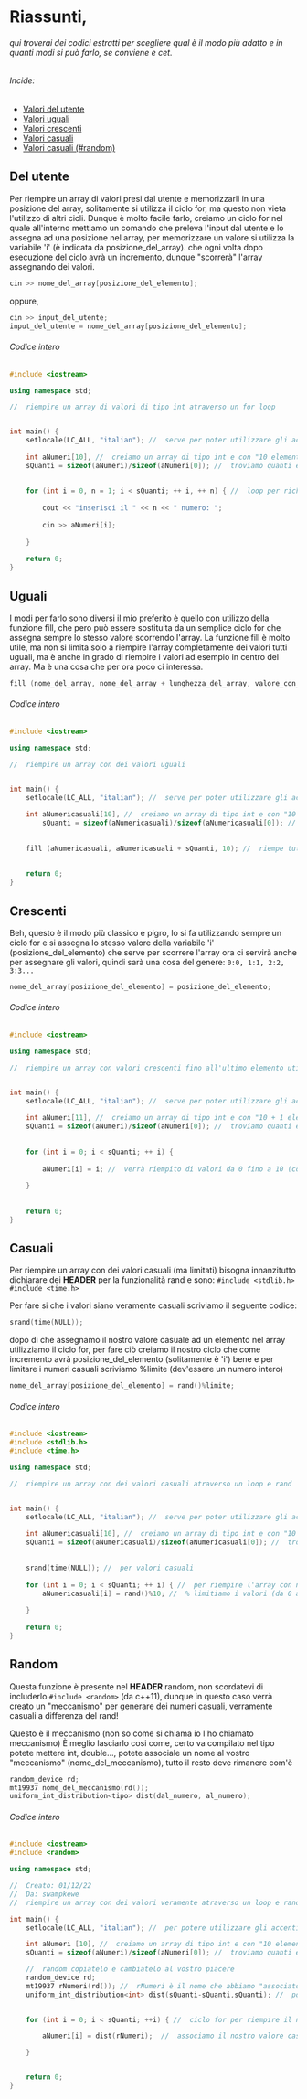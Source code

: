# Riassunti,

###### qui troverai dei codici estratti per scegliere qual è il modo più adatto e in quanti modi si può farlo, se conviene e cet.

###### Incide: <br /> 

- [Valori del utente](#Del-utente) <br />
- [Valori uguali](#Uguali) <br />
- [Valori crescenti](#Crescenti) <br />
- [Valori casuali](#Casuali)
- [Valori casuali (#random)](#Random)

## Del utente

Per riempire un array di valori presi dal utente e memorizzarli in una posizione del array, solitamente si utilizza il ciclo for, ma questo non vieta l'utilizzo di altri cicli.
Dunque è molto facile farlo, creiamo un ciclo for nel quale all'interno mettiamo un comando che preleva l'input dal utente e lo assegna ad una posizione nel array, per memorizzare un valore si utilizza la variabile 'i' (è indicata da posizione_del_array). che ogni volta dopo esecuzione del ciclo avrà un incremento, dunque "scorrerà" l'array assegnando dei valori.

```cpp
cin >> nome_del_array[posizione_del_elemento]; 
```

oppure,

```cpp
cin >> input_del_utente;
input_del_utente = nome_del_array[posizione_del_elemento];
```


###### Codice intero

```cpp
#include <iostream>

using namespace std;

//  riempire un array di valori di tipo int atraverso un for loop


int main() {
	setlocale(LC_ALL, "italian"); //  serve per poter utilizzare gli accenti 
	
	int aNumeri[10], //  creiamo un array di tipo int e con "10 elementi"
	sQuanti = sizeof(aNumeri)/sizeof(aNumeri[0]); //  troviamo quanti elementi ci sono nel array
	
	
	for (int i = 0, n = 1; i < sQuanti; ++ i, ++ n) { //  loop per richiedere i numeri, incremento i per spostarsi nel array e n per stampare "inserisci il x numero"
		
		cout << "inserisci il " << n << " numero: ";
		
		cin >> aNumeri[i];
		
	}
	
	return 0;
}
```


## Uguali

I modi per farlo sono diversi il mio preferito è quello con utilizzo della funzione fill, che pero può essere sostituita da un semplice ciclo for che assegna sempre lo stesso valore scorrendo l'array.
La funzione fill è molto utile, ma non si limita solo a riempire l'array completamente dei valori tutti uguali, ma è anche in grado di riempire i valori ad esempio in centro del array. Ma è una cosa che per ora poco ci interessa.

```cpp
fill (nome_del_array, nome_del_array + lunghezza_del_array, valore_con_il_quale_si_vuole_riempire);
```

###### Codice intero

```cpp
#include <iostream>

using namespace std;

//  riempire un array con dei valori uguali


int main() {
	setlocale(LC_ALL, "italian"); //  serve per poter utilizzare gli accenti 
	
	int aNumericasuali[10], //  creiamo un array di tipo int e con "10 elementi"
		sQuanti = sizeof(aNumericasuali)/sizeof(aNumericasuali[0]); //  troviamo quanti elementi ci sono nel array
	
	
	fill (aNumericasuali, aNumericasuali + sQuanti, 10); //  riempe tutti i valori nel array con il 10
	
	
	return 0;
}
```


## Crescenti

Beh, questo è il modo più classico e pigro, lo si fa utilizzando sempre un ciclo for e si assegna lo stesso valore della variabile 'i' (posizione_del_elemento) che serve per scorrere l'array ora ci servirà anche per assegnare gli valori, quindi sarà una cosa del genere: `0:0, 1:1, 2:2, 3:3...`

```cpp
nome_del_array[posizione_del_elemento] = posizione_del_elemento;
```

###### Codice intero

```cpp
#include <iostream>

using namespace std;

//  riempire un array con valori crescenti fino all'ultimo elemento utilizzando il ciclo for


int main() {
	setlocale(LC_ALL, "italian"); //  serve per poter utilizzare gli accenti 
	
	int aNumeri[11], //  creiamo un array di tipo int e con "10 + 1 elementi"
	sQuanti = sizeof(aNumeri)/sizeof(aNumeri[0]); //  troviamo quanti elementi ci sono nel array
	
	
	for (int i = 0; i < sQuanti; ++ i) { 
		
		aNumeri[i] = i; //  verrà riempito di valori da 0 fino a 10 (compresi) 
		
	}
	
	
	return 0;
}
```


## Casuali

Per riempire un array con dei valori casuali (ma limitati) bisogna innanzitutto dichiarare dei **HEADER** per la funzionalità rand e sono:
`
#include <stdlib.h>
#include <time.h>
`

Per fare si che i valori siano veramente casuali scriviamo il seguente codice:

```cpp
srand(time(NULL));
```

dopo di che assegnamo il nostro valore casuale ad un elemento nel array utilizziamo il ciclo for, per fare ciò creiamo il nostro ciclo che come incremento avrà posizione_del_elemento (solitamente è 'i') bene e per limitare i numeri casuali scriviamo %limite (dev'essere un numero intero)

```cpp
nome_del_array[posizione_del_elemento] = rand()%limite;
```

###### Codice intero

```cpp
#include <iostream>
#include <stdlib.h>
#include <time.h>

using namespace std;

//  riempire un array con dei valori casuali atraverso un loop e rand 


int main() {
	setlocale(LC_ALL, "italian"); //  serve per poter utilizzare gli accenti 
	
	int aNumericasuali[10], //  creiamo un array di tipo int e con "10 elementi"
	sQuanti = sizeof(aNumericasuali)/sizeof(aNumericasuali[0]); //  troviamo quanti elementi ci sono nel array
	
	
	srand(time(NULL)); //  per valori casuali
	
	for (int i = 0; i < sQuanti; ++ i) { //  per riempire l'array con numeri casuali
		aNumericasuali[i] = rand()%10; //  % limitiamo i valori (da 0 a 10)
		
	}
	
	return 0;
}
```


## Random

Questa funzione è presente nel **HEADER** random, non scordatevi di includerlo `#include <random>` (da c++11), dunque in questo caso verrà creato un "meccanismo" per generare dei numeri casuali, verramente casuali a differenza del rand!

Questo è il meccanismo (non so come si chiama io l'ho chiamato meccanismo)
È meglio lasciarlo cosi come, certo va compilato nel tipo potete mettere int, double..., potete associale un nome al vostro "meccanismo" (nome_del_meccanismo), tutto il resto deve rimanere com'è

```cpp
random_device rd;
mt19937 nome_del_meccanismo(rd());
uniform_int_distribution<tipo> dist(dal_numero, al_numero); 
```

###### Codice intero

```cpp
#include <iostream>
#include <random>

using namespace std;

//  Creato: 01/12/22
//  Da: swampkewe
//  riempire un array con dei valori veramente atraverso un loop e random header

int main() {
	setlocale(LC_ALL, "italian"); //  per potere utilizzare gli accenti

    int aNumeri [10], //  creiamo un array di tipo int e con "10 elementi"
    sQuanti = sizeof(aNumeri)/sizeof(aNumeri[0]); //  troviamo quanti elementi ci sono nel array

    //  random copiatelo e cambiatelo al vostro piacere
    random_device rd;
    mt19937 rNumeri(rd()); //  rNumeri è il nome che abbiamo "associato" a questo meccanismo
    uniform_int_distribution<int> dist(sQuanti-sQuanti,sQuanti); //  potete cambiare il tipo tra i <>,
                                                                       // il dist(dal_numero, al_numero) in questo caso da 0 a 10

    for (int i = 0; i < sQuanti; ++i) { //  ciclo for per riempire il nostro array

        aNumeri[i] = dist(rNumeri);  //  associamo il nostro valore casuale alla posizione del elemento i nel array

    }


	return 0;
}
```